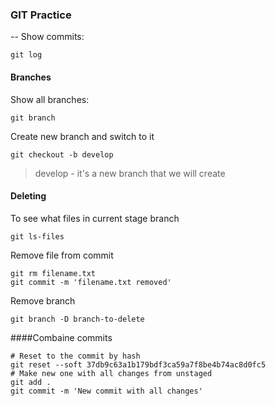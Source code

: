 ### GIT Practice

--
Show commits:
``` shell
git log
```
#### Branches
Show all branches:
``` shell
git branch
```
Create new branch and switch to it 
``` shell
git checkout -b develop
```
>develop - it's a new branch that we will create

#### Deleting
To see what files in current stage branch
``` shell
git ls-files
```
Remove file from commit
``` shell
git rm filename.txt
git commit -m 'filename.txt removed'
```
Remove branch 
``` shell
git branch -D branch-to-delete
```
####Combaine commits
``` shell
# Reset to the commit by hash
git reset --soft 37db9c63a1b179bdf3ca59a7f8be4b74ac8d0fc5
# Make new one with all changes from unstaged 
git add .
git commit -m 'New commit with all changes'
```
